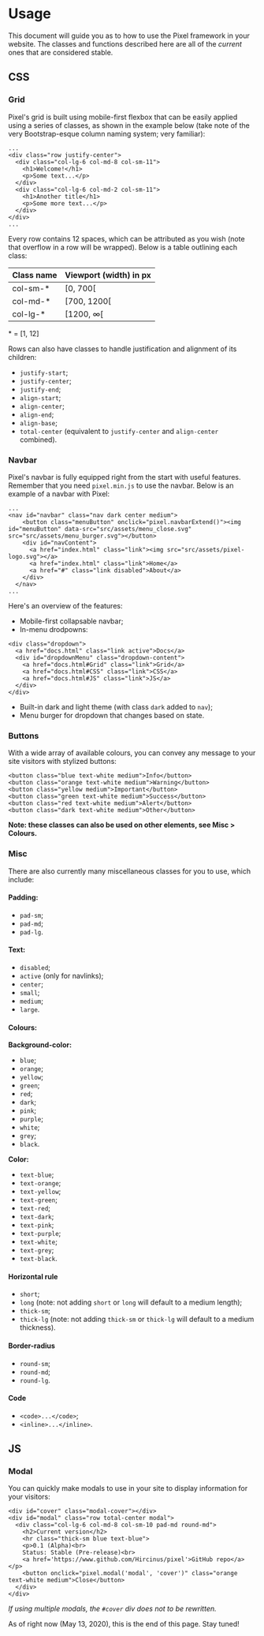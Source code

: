 # Usage

This document will guide you as to how to use the Pixel framework in your website.
The classes and functions described here are all of the *current* ones that are considered stable.

## CSS

### Grid

Pixel's grid is built using mobile-first flexbox that can be easily applied using a series of classes, as shown in the example below (take note of the very Bootstrap-esque column naming system; very familiar):
```
...
<div class="row justify-center">
  <div class="col-lg-6 col-md-8 col-sm-11">
    <h1>Welcome!</h1>
    <p>Some text...</p>
  </div>
  <div class="col-lg-6 col-md-2 col-sm-11">
    <h1>Another title</h1>
    <p>Some more text...</p>
  </div>
</div>
...
```
Every row contains 12 spaces, which can be attributed as you wish (note that overflow in a row will be wrapped). Below is a table outlining each class:

| Class name | Viewport (width) in px |
| ---------- | ---------------------- |
| col-sm-*   | [0, 700[               |
| col-md-*   | [700, 1200[            |
| col-lg-*   | [1200, ∞[              |

\* = [1, 12]

Rows can also have classes to handle justification and alignment of its children:

 - ``justify-start``;
 - ``justify-center``;
 - ``justify-end``;
 - ``align-start``;
 - ``align-center``;
 - ``align-end``;
 - ``align-base``;
 - ``total-center`` (equivalent to ``justify-center`` and ``align-center`` combined).
 
### Navbar

Pixel's navbar is fully equipped right from the start with useful features. Remember that you need ``pixel.min.js`` to use the navbar.
Below is an example of a navbar with Pixel:
```
...
<nav id="navbar" class="nav dark center medium">
    <button class="menuButton" onclick="pixel.navbarExtend()"><img id="menuButton" data-src="src/assets/menu_close.svg" src="src/assets/menu_burger.svg"></button>
    <div id="navContent">
      <a href="index.html" class="link"><img src="src/assets/pixel-logo.svg"></a>
      <a href="index.html" class="link">Home</a>
      <a href="#" class="link disabled">About</a>
    </div>
  </nav>
...
```

Here's an overview of the features:

 - Mobile-first collapsable navbar;
 - In-menu drodpowns:
 ```
 <div class="dropdown">
   <a href="docs.html" class="link active">Docs</a>
   <div id="dropdownMenu" class="dropdown-content">
     <a href="docs.html#Grid" class="link">Grid</a>
     <a href="docs.html#CSS" class="link">CSS</a>
     <a href="docs.html#JS" class="link">JS</a>
   </div>
 </div>
 ```
 - Built-in dark and light theme (with class ``dark`` added to ``nav``);
 - Menu burger for dropdown that changes based on state.
 
### Buttons

With a wide array of available colours, you can convey any message to your site visitors with stylized buttons:
```
<button class="blue text-white medium">Info</button>
<button class="orange text-white medium">Warning</button>
<button class="yellow medium">Important</button>
<button class="green text-white medium">Success</button>
<button class="red text-white medium">Alert</button>
<button class="dark text-white medium">Other</button>
```
**Note: these classes can also be used on other elements, see Misc > Colours.**

### Misc

There are also currently many miscellaneous classes for you to use, which include:

#### Padding:

 - ``pad-sm``;
 - ``pad-md``;
 - ``pad-lg``.
 
#### Text:

 - ``disabled``;
 - ``active`` (only for navlinks);
 - ``center``;
 - ``small``;
 - ``medium``;
 - ``large``.
 
#### Colours:

**Background-color:**

 - ``blue``;
 - ``orange``;
 - ``yellow``;
 - ``green``;
 - ``red``;
 - ``dark``;
 - ``pink``;
 - ``purple``;
 - ``white``;
 - ``grey``;
 - ``black``.
 
**Color:**

 - ``text-blue``;
 - ``text-orange``;
 - ``text-yellow``;
 - ``text-green``;
 - ``text-red``;
 - ``text-dark``;
 - ``text-pink``;
 - ``text-purple``;
 - ``text-white``;
 - ``text-grey``;
 - ``text-black``.
 
#### Horizontal rule

 - ``short``;
 - ``long`` (note: not adding ``short`` or ``long`` will default to a medium length);
 - ``thick-sm``;
 - ``thick-lg`` (note: not adding ``thick-sm`` or ``thick-lg`` will default to a medium thickness).
 
#### Border-radius

 - ``round-sm``;
 - ``round-md``;
 - ``round-lg``.
 
#### Code

 - ``<code>...</code>``;
 - ``<inline>...</inline>``.
 
## JS

### Modal

You can quickly make modals to use in your site to display information for your visitors:
```
<div id="cover" class="modal-cover"></div>
<div id="modal" class="row total-center modal">
  <div class="col-lg-6 col-md-8 col-sm-10 pad-md round-md">
    <h2>Current version</h2>
    <hr class="thick-sm blue text-blue">
    <p>0.1 (Alpha)<br>
    Status: Stable (Pre-release)<br>
    <a href='https://www.github.com/Hircinus/pixel'>GitHub repo</a></p>
    <button onclick="pixel.modal('modal', 'cover')" class="orange text-white medium">Close</button>
  </div>
</div>
```
*If using multiple modals, the ``#cover`` div does not to be rewritten.*

As of right now (May 13, 2020), this is the end of this page. Stay tuned!
